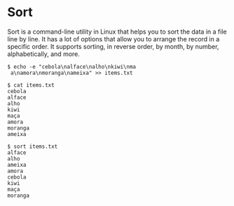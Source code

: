 # Sort

Sort is a command-line utility in Linux that helps you to sort the data in a file line by line. It has a lot of options that allow you to arrange the record in a specific order. It supports sorting, in reverse order, by month, by number, alphabetically, and more.


```
$ echo -e "cebola\nalface\nalho\nkiwi\nma
 a\namora\nmoranga\nameixa" >> items.txt
```

```
$ cat items.txt 
cebola
alface
alho
kiwi
maça
amora
moranga
ameixa
```

```
$ sort items.txt 
alface
alho
ameixa
amora
cebola
kiwi
maça
moranga
```


